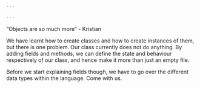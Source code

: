 ```yaml
---

---
```

<q>Objects are so much more</q> - Kristian

We have learnt how to create classes and how to create instances of them, but there is one problem. Our class currently does not do anything. By adding fields and methods, we can 
define the state and behaviour respectively of our class, and hence make it more than just an empty file.

Before we start explaining fields though, we have to go over the different data types within the language. Come with us.